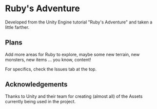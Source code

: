 # Ruby's Adventure

Developed from the Unity Engine tutorial "Ruby's Adventure" and taken a little farther.

## Plans

Add more areas for Ruby to explore, maybe some new terrain, new monsters, new items ... you know, content!

For specifics, check the Issues tab at the top.

## Acknowledgements

Thanks to Unity and their team for creating (almost all) of the Assets currently being used in the project.
